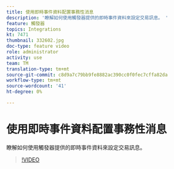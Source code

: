 ```yaml
---
title: 使用即時事件資料配置事務性消息
description: '瞭解如何使用觸發器提供的即時事件資料來設定交易訊息。 '
feature: 觸發器
topics: Integrations
kt: 7471
thumbnail: 332602.jpg
doc-type: feature video
role: administrator
activity: use
team: TM
translation-type: tm+mt
source-git-commit: c8d9a7c79bb9fe8882ac390cc0f0fec7cffa82da
workflow-type: tm+mt
source-wordcount: '41'
ht-degree: 0%

---
```



# 使用即時事件資料配置事務性消息

瞭解如何使用觸發器提供的即時事件資料來設定交易訊息。

>[!VIDEO](https://video.tv.adobe.com/v/332602?quality=12)
